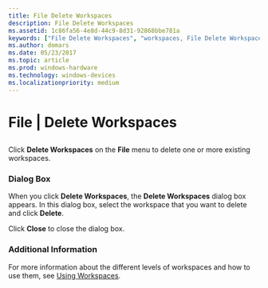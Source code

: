 ```yaml
---
title: File Delete Workspaces
description: File Delete Workspaces
ms.assetid: 1c86fa56-4e8d-44c9-8d31-92868bbe781a
keywords: ["File Delete Workspaces", "workspaces, File Delete Workspaces"]
ms.author: domars
ms.date: 05/23/2017
ms.topic: article
ms.prod: windows-hardware
ms.technology: windows-devices
ms.localizationpriority: medium
---
```


# File | Delete Workspaces


## <span id="ddk_file_delete_workspaces_dbg"></span><span id="DDK_FILE_DELETE_WORKSPACES_DBG"></span>


Click **Delete Workspaces** on the **File** menu to delete one or more existing workspaces.

### <span id="dialog_box"></span><span id="DIALOG_BOX"></span>Dialog Box

When you click **Delete Workspaces**, the **Delete Workspaces** dialog box appears. In this dialog box, select the workspace that you want to delete and click **Delete**.

Click **Close** to close the dialog box.

### <span id="additional_information"></span><span id="ADDITIONAL_INFORMATION"></span>Additional Information

For more information about the different levels of workspaces and how to use them, see [Using Workspaces](using-workspaces.md).

 

 





